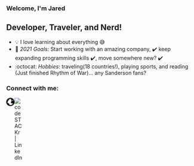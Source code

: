 ### Welcome, I'm Jared 

## Developer, Traveler, and Nerd!
- :bulb: I love learning about everything :sweat_smile:
- :raised_hands: *2021 Goals:* Start working with an amazing company, ✔️ keep expanding programming skills ✔️, move somewhere new? ✔️
- :octocat: *Hobbies:* traveling(18 countries!), playing sports, and reading (Just finished Rhythm of War)... any Sanderson fans?

### Connect with me:

[<img align="left" alt="codeSTACKr.com" width="22px" src="https://raw.githubusercontent.com/iconic/open-iconic/master/svg/globe.svg" />][website]
[<img align="left" alt="codeSTACKr | LinkedIn" width="22px" src="https://cdn.jsdelivr.net/npm/simple-icons@v3/icons/linkedin.svg" />][linkedin]


[website]: https://www.jaredar.com/

[linkedin]: https://www.linkedin.com/in/jared-rothenberg


